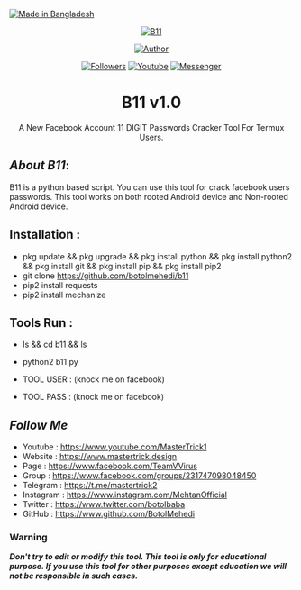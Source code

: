 <p align="left">
<a href="#"><img title="Made in Bangladesh" src="https://img.shields.io/badge/MADE%20IN-BANGLADESH-green?colorA=%23ff0000&colorB=%23017e40&style=for-the-badge"></a>
</p>
<p align="center">
<a href="#"><img title="B11" src="https://user-images.githubusercontent.com/64999484/87501208-59a01b80-c680-11ea-9357-9c3d6e35b759.jpg"></a>
<p align="center">
<a href="https://github.com/botolmehedi"><img title="Author" src="https://img.shields.io/badge/Author-Botol--Mehedi-red.svg?style=for-the-badge&logo=github"></a>
</p>
<p align="center">
<a href="https://github.com/botolmehedi/followers"><img title="Followers" src="https://img.shields.io/github/followers/botolmehedi?color=blue&style=flat-square"></a>
<a href="https://www.youtube.com/mastertrick1"><img title="Youtube" src="https://img.shields.io/badge/YOUTUBE-%40mastertrick1-red?style=flat-square&logo=youtube"></a>
<a href="https://www.facebook.com/groups/231747098048450"><img title="Messenger" src="https://img.shields.io/badge/Chat-Messenger-blue?style=flat-square&logo=messenger"></a>
</p>

<h1 align="center">B11 v1.0</h1>
<p align="center">
      A New Facebook Account 11 DIGIT Passwords Cracker Tool For Termux Users.
</p>

## ***About B11***:

B11 is a python based script. You can use this tool for crack facebook users passwords. This tool works on both rooted Android device and Non-rooted Android device.

## Installation :
* pkg update && pkg upgrade && pkg install python && pkg install python2 && pkg install git && pkg install pip && pkg install pip2
* git clone https://github.com/botolmehedi/b11
* pip2 install requests
* pip2 install mechanize

## Tools Run :
* ls && cd b11 && ls
* python2 b11.py

* TOOL USER : (knock me on facebook)
* TOOL PASS : (knock me on facebook)

## ***Follow Me***

* Youtube : https://www.youtube.com/MasterTrick1
* Website : https://www.mastertrick.design
* Page : https://www.facebook.com/TeamVVirus
* Group : https://www.facebook.com/groups/231747098048450
* Telegram : https://t.me/mastertrick2
* Instagram : https://www.instagram.com/MehtanOfficial
* Twitter : https://www.twitter.com/botolbaba
* GitHub : https://www.github.com/BotolMehedi

### Warning

***Don't try to edit or modify this tool. This tool is only for educational purpose. If you use this tool for other purposes except education we will not be responsible in such cases.***
